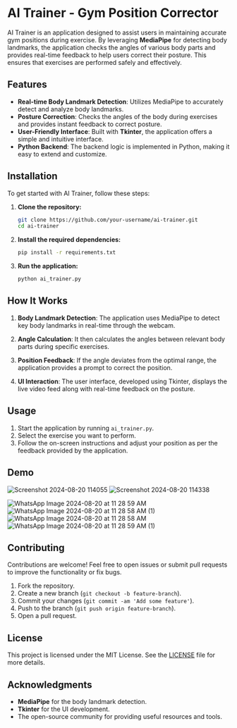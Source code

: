 
# AI Trainer - Gym Position Corrector

AI Trainer is an application designed to assist users in maintaining accurate gym positions during exercise. By leveraging **MediaPipe** for detecting body landmarks, the application checks the angles of various body parts and provides real-time feedback to help users correct their posture. This ensures that exercises are performed safely and effectively.

## Features

- **Real-time Body Landmark Detection**: Utilizes MediaPipe to accurately detect and analyze body landmarks.
- **Posture Correction**: Checks the angles of the body during exercises and provides instant feedback to correct posture.
- **User-Friendly Interface**: Built with **Tkinter**, the application offers a simple and intuitive interface.
- **Python Backend**: The backend logic is implemented in Python, making it easy to extend and customize.

## Installation

To get started with AI Trainer, follow these steps:

1. **Clone the repository:**

   ```bash
   git clone https://github.com/your-username/ai-trainer.git
   cd ai-trainer
   ```

2. **Install the required dependencies:**

   ```bash
   pip install -r requirements.txt
   ```

3. **Run the application:**

   ```bash
   python ai_trainer.py
   ```

## How It Works

1. **Body Landmark Detection**: The application uses MediaPipe to detect key body landmarks in real-time through the webcam.

2. **Angle Calculation**: It then calculates the angles between relevant body parts during specific exercises.

3. **Position Feedback**: If the angle deviates from the optimal range, the application provides a prompt to correct the position.

4. **UI Interaction**: The user interface, developed using Tkinter, displays the live video feed along with real-time feedback on the posture.

## Usage

1. Start the application by running `ai_trainer.py`.
2. Select the exercise you want to perform.
3. Follow the on-screen instructions and adjust your position as per the feedback provided by the application.

## Demo

![Screenshot 2024-08-20 114055](https://github.com/user-attachments/assets/be5d2e40-3860-4cf6-a3c5-fbaecb46b452)
![Screenshot 2024-08-20 114338](https://github.com/user-attachments/assets/d25f84a9-3647-4fa0-bdc1-eff302288957)


![WhatsApp Image 2024-08-20 at 11 28 59 AM](https://github.com/user-attachments/assets/817d22f4-9419-4d4d-87d3-fb2b79ded902)
![WhatsApp Image 2024-08-20 at 11 28 58 AM (1)](https://github.com/user-attachments/assets/61554aa2-8eb2-41b9-b4e4-ba3a51ca35f7)
![WhatsApp Image 2024-08-20 at 11 28 58 AM](https://github.com/user-attachments/assets/79e66031-86db-410f-babd-af0e9be154a5)
![WhatsApp Image 2024-08-20 at 11 28 59 AM (1)](https://github.com/user-attachments/assets/e6fcbc78-ae17-4cee-8714-1c0355d01afc)


## Contributing

Contributions are welcome! Feel free to open issues or submit pull requests to improve the functionality or fix bugs.

1. Fork the repository.
2. Create a new branch (`git checkout -b feature-branch`).
3. Commit your changes (`git commit -am 'Add some feature'`).
4. Push to the branch (`git push origin feature-branch`).
5. Open a pull request.

## License

This project is licensed under the MIT License. See the [LICENSE](LICENSE) file for more details.

## Acknowledgments

- **MediaPipe** for the body landmark detection.
- **Tkinter** for the UI development.
- The open-source community for providing useful resources and tools.
